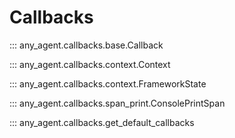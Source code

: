 # Callbacks

::: any_agent.callbacks.base.Callback

::: any_agent.callbacks.context.Context

::: any_agent.callbacks.context.FrameworkState

::: any_agent.callbacks.span_print.ConsolePrintSpan

::: any_agent.callbacks.get_default_callbacks

